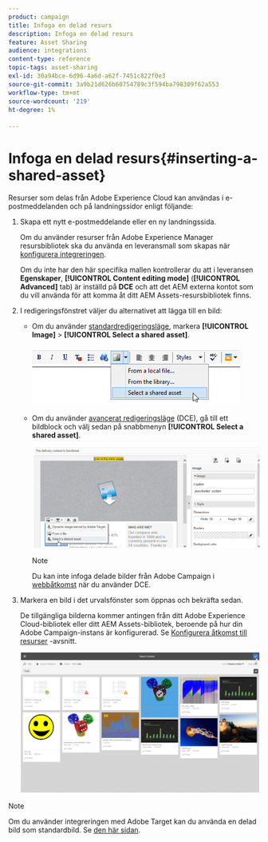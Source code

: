 ```yaml
---
product: campaign
title: Infoga en delad resurs
description: Infoga en delad resurs
feature: Asset Sharing
audience: integrations
content-type: reference
topic-tags: asset-sharing
exl-id: 30a94bce-6d96-4a6d-a62f-7451c822f0e3
source-git-commit: 3a9b21d626b60754789c3f594ba798309f62a553
workflow-type: tm+mt
source-wordcount: '219'
ht-degree: 1%

---
```


# Infoga en delad resurs{#inserting-a-shared-asset}

Resurser som delas från Adobe Experience Cloud kan användas i e-postmeddelanden och på landningssidor enligt följande:

1. Skapa ett nytt e-postmeddelande eller en ny landningssida.

   Om du använder resurser från Adobe Experience Manager resursbibliotek ska du använda en leveransmall som skapas när [konfigurera integreringen](../../integrations/using/configuring-access-to-assets.md#integrating-with-aem-assets).

   Om du inte har den här specifika mallen kontrollerar du att i leveransen **Egenskaper**, **[!UICONTROL Content editing mode]** (**[!UICONTROL Advanced]** tab) är inställd på **DCE** och att det AEM externa kontot som du vill använda för att komma åt ditt AEM Assets-resursbibliotek finns.

1. I redigeringsfönstret väljer du alternativet att lägga till en bild:

   * Om du använder [standardredigeringsläge](../../delivery/using/defining-the-email-content.md#adding-images), markera **[!UICONTROL Image]** > **[!UICONTROL Select a shared asset]**.

     ![](assets/dam_insert_image_standard.png)

   * Om du använder [avancerat redigeringsläge](../../web/using/about-campaign-html-editor.md) (DCE), gå till ett bildblock och välj sedan på snabbmenyn **[!UICONTROL Select a shared asset]**.

     ![](assets/dam_insert_image_dce.png)

     >[!NOTE]
     >
     >Du kan inte infoga delade bilder från Adobe Campaign i [webbåtkomst](../../platform/using/adobe-campaign-workspace.md#console-and-web-access) när du använder DCE.

1. Markera en bild i det urvalsfönster som öppnas och bekräfta sedan.

   De tillgängliga bilderna kommer antingen från ditt Adobe Experience Cloud-bibliotek eller ditt AEM Assets-bibliotek, beroende på hur din Adobe Campaign-instans är konfigurerad. Se [Konfigurera åtkomst till resurser](../../integrations/using/configuring-access-to-assets.md) -avsnitt.

   ![](assets/dam_shared_image_selection.png)

>[!NOTE]
>
>Om du använder integreringen med Adobe Target kan du använda en delad bild som standardbild. Se [den här sidan](../../integrations/using/integrating-with-adobe-target.md).
